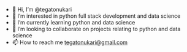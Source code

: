 - 👋 Hi, I’m @tegatonukari
- 👀 I’m interested in python full stack development and data science
- 🌱 I’m currently learning python and data science
- 💞️ I’m looking to collaborate on projects relating to python and data science
- 📫 How to reach me tegatonukari@gmail.com

<!---
tegatonukari/tegatonukari is a ✨ special ✨ repository because its `README.md` (this file) appears on your GitHub profile.
You can click the Preview link to take a look at your changes.
--->
